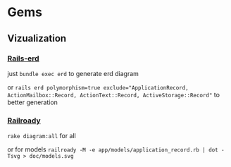 # Gems

## Vizualization

### [Rails-erd](https://github.com/preston/railroady)

just `bundle exec erd` to generate erd diagram

or `rails erd polymorphism=true exclude="ApplicationRecord, ActionMailbox::Record, ActionText::Record, ActiveStorage::Record"` to better generation


### [Railroady](https://github.com/preston/railroady)

`rake diagram:all` for all

or for models `railroady -M -e app/models/application_record.rb | dot -Tsvg > doc/models.svg`
